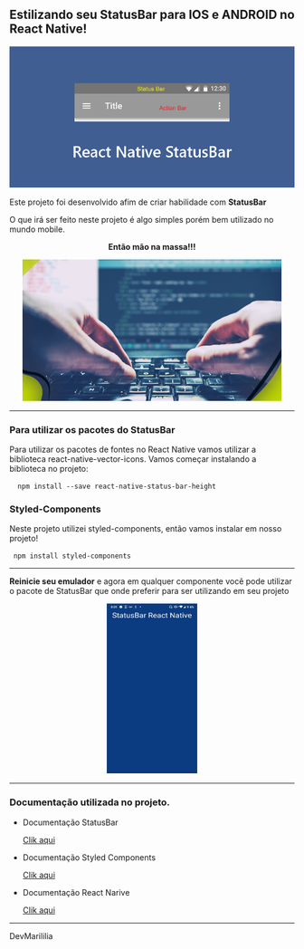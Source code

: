 ## Estilizando seu StatusBar para IOS e ANDROID no React Native! 


<p align="center">
  <img src="./src /images/banner.png" height="250">
</p>

 <p>Este projeto foi desenvolvido afim de criar habilidade com <b>StatusBar</b>
<p>O que irá ser feito neste projeto é algo simples porém bem utilizado no mundo mobile.</p>

 <p align="center">
  <b>Então mão na massa!!!</b>
</p>

<p align="center">
  <img src="./src /images/logo01.jpg" height="250">
</p>

---

### Para utilizar os pacotes do StatusBar

<p>Para utilizar os pacotes de fontes no React Native vamos utilizar a biblioteca react-native-vector-icons. Vamos começar instalando a biblioteca no projeto:</p>

``` 
  npm install --save react-native-status-bar-height

 ```

 ### Styled-Components


 <p>Neste projeto utilizei styled-components, então vamos instalar em nosso projeto!</p>

 ``` 
  npm install styled-components
 ```

 ---

<p><b>Reinicie seu emulador</b> e agora em qualquer componente você pode utilizar o pacote de StatusBar que onde preferir para ser utilizando em seu projeto</p>


<p align="center">
  <img src="./src /images/statusBar.jpeg" height="300" width="160">
</p>

 ---

### Documentação utilizada no projeto.

 - Documentação StatusBar

    [Clik aqui]( https://facebook.github.io/react-native/docs/statusbar)

  - Documentação Styled Components



    [Clik aqui]( https://styled-components.com/ )

 - Documentação React Narive



     [Clik aqui]( https://reactnative.dev/ )



 ---
 DevMarililia


